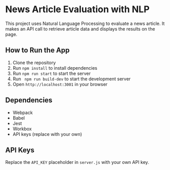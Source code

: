 # News Article Evaluation with NLP

This project uses Natural Language Processing to evaluate a news article. It makes an API call to retrieve article data and displays the results on the page.

## How to Run the App

1. Clone the repository
2. Run `npm install` to install dependencies
3. Run `npm run start` to start the  server
4. Run ` npm run build-dev` to start the development server
5. Open `http://localhost:3001` in your browser


## Dependencies

* Webpack
* Babel
* Jest
* Workbox
* API keys (replace with your own)

## API Keys

Replace the `API_KEY` placeholder in `server.js` with your own API key.